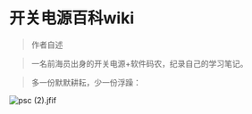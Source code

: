 # 开关电源百科wiki

> 作者自述

> 一名前海员出身的开关电源+软件码农，纪录自己的学习笔记。

> 多一份默默耕耘，少一份浮躁：


![psc (2).jfif](https://tva1.sinaimg.cn/large/005Q1GhGly1h8eal8mqqqj30xc0motmc.jpg)